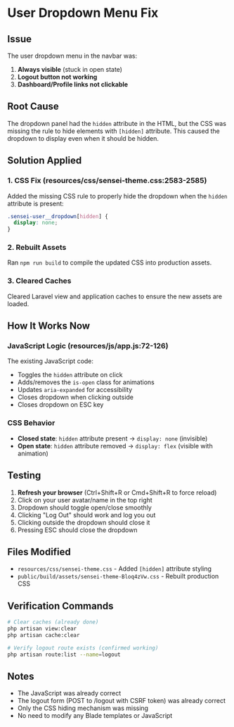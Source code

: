 # User Dropdown Menu Fix

## Issue
The user dropdown menu in the navbar was:
1. **Always visible** (stuck in open state)
2. **Logout button not working**
3. **Dashboard/Profile links not clickable**

## Root Cause
The dropdown panel had the `hidden` attribute in the HTML, but the CSS was missing the rule to hide elements with `[hidden]` attribute. This caused the dropdown to display even when it should be hidden.

## Solution Applied

### 1. CSS Fix (resources/css/sensei-theme.css:2583-2585)
Added the missing CSS rule to properly hide the dropdown when the `hidden` attribute is present:

```css
.sensei-user__dropdown[hidden] {
  display: none;
}
```

### 2. Rebuilt Assets
Ran `npm run build` to compile the updated CSS into production assets.

### 3. Cleared Caches
Cleared Laravel view and application caches to ensure the new assets are loaded.

## How It Works Now

### JavaScript Logic (resources/js/app.js:72-126)
The existing JavaScript code:
- Toggles the `hidden` attribute on click
- Adds/removes the `is-open` class for animations
- Updates `aria-expanded` for accessibility
- Closes dropdown when clicking outside
- Closes dropdown on ESC key

### CSS Behavior
- **Closed state**: `hidden` attribute present → `display: none` (invisible)
- **Open state**: `hidden` attribute removed → `display: flex` (visible with animation)

## Testing
1. **Refresh your browser** (Ctrl+Shift+R or Cmd+Shift+R to force reload)
2. Click on your user avatar/name in the top right
3. Dropdown should toggle open/close smoothly
4. Clicking "Log Out" should work and log you out
5. Clicking outside the dropdown should close it
6. Pressing ESC should close the dropdown

## Files Modified
- `resources/css/sensei-theme.css` - Added `[hidden]` attribute styling
- `public/build/assets/sensei-theme-Bloq4zVw.css` - Rebuilt production CSS

## Verification Commands
```bash
# Clear caches (already done)
php artisan view:clear
php artisan cache:clear

# Verify logout route exists (confirmed working)
php artisan route:list --name=logout
```

## Notes
- The JavaScript was already correct
- The logout form (POST to /logout with CSRF token) was already correct
- Only the CSS hiding mechanism was missing
- No need to modify any Blade templates or JavaScript
